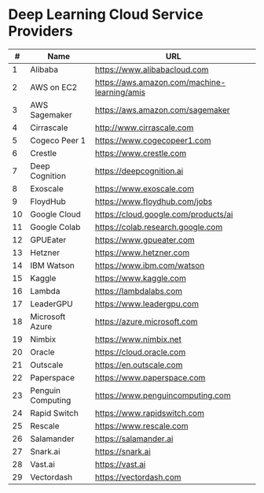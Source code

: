 # Deep Learning Cloud Service Providers

| #  | Name | URL |
| ------------- | ------------- | ------------- |
|	1	|	Alibaba	|	https://www.alibabacloud.com	|
|	2	|	AWS on EC2	|	https://aws.amazon.com/machine-learning/amis	|
|	3	|	AWS Sagemaker	|	https://aws.amazon.com/sagemaker	|
|	4	|	Cirrascale	|	http://www.cirrascale.com	|
|	5	|	Cogeco Peer 1	|	https://www.cogecopeer1.com	|
|	6	|	Crestle	|	https://www.crestle.com	|
|	7	|	Deep Cognition 	|	https://deepcognition.ai	|
|	8	|	Exoscale	|	https://www.exoscale.com	|
|	9	|	FloydHub	|	https://www.floydhub.com/jobs	|
|	10	|	Google Cloud	|	https://cloud.google.com/products/ai	|
|	11	|	Google Colab	|	https://colab.research.google.com	|
|	12	|	GPUEater	|	https://www.gpueater.com	|
|	13	|	Hetzner 	|	https://www.hetzner.com	|
|	14	|	IBM Watson	|	https://www.ibm.com/watson	|
|	15	|	Kaggle	|	https://www.kaggle.com	|
|	16	|	Lambda	|	https://lambdalabs.com	|
|	17	|	LeaderGPU	|	https://www.leadergpu.com	|
|	18	|	Microsoft Azure	|	https://azure.microsoft.com	|
|	19	|	Nimbix	|	https://www.nimbix.net	|
|	20	|	Oracle	|	https://cloud.oracle.com	|
|	21	|	Outscale	|	https://en.outscale.com	|
|	22	|	Paperspace	|	https://www.paperspace.com	|
|	23	|	Penguin Computing	|	https://www.penguincomputing.com	|
|	24	|	Rapid Switch	|	https://www.rapidswitch.com	|
|	25	|	Rescale	|	https://www.rescale.com	|
|	26	|	Salamander	|	https://salamander.ai	|
|	27	|	Snark.ai	|	https://snark.ai	|
|	28	|	Vast.ai	|	https://vast.ai	|
|	29	|	Vectordash	|	https://vectordash.com	|
